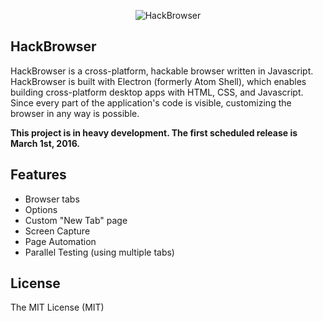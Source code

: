 <p align="center"><img src="http://www.hackbrowser.com/images/github-readme-image.png" alt="HackBrowser" /></p>

## HackBrowser

HackBrowser is a cross-platform, hackable browser written in Javascript. HackBrowser is built with Electron (formerly Atom Shell), which enables building cross-platform desktop apps with HTML, CSS, and Javascript. Since every part of the application's code is visible, customizing the browser in any way is possible. 

**This project is in heavy development. The first scheduled release is March 1st, 2016.**

## Features

- Browser tabs
- Options
- Custom "New Tab" page
- Screen Capture
- Page Automation
- Parallel Testing (using multiple tabs)


## License

The MIT License (MIT)
